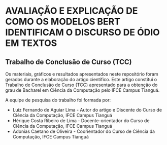 # AVALIAÇÃO E EXPLICAÇÃO DE COMO OS MODELOS BERT IDENTIFICAM O DISCURSO DE ÓDIO EM TEXTOS

<h2>Trabalho de Conclusão de Curso (TCC)</h2>

Os materiais, gráficos e resultados apresentados neste repositório foram gerados durante a elaboração do artigo científico. Este artigo constitui o Trabalho de Conclusão de Curso (TCC) apresentado para a obtenção do grau de Bacharel em Ciência da Computação pelo IFCE Campus Tianguá. 

A equipe de pesquisa do trabalho foi formada por:
<ul>
<li>Luiz Fernando de Aguiar Lima - Autor do artigo e Discente do Curso de Ciência da Computação, IFCE Campus Tianguá</li> 
<li>Hérique Costa Ribeiro de Lima - Docente-orientador do Curso de Ciência da Computação, IFCE Campus Tianguá</li> 
<li>Adonias Caetano de Oliveira - Coorientador do Curso de Ciência da Computação, IFCE Campus Tianguá
</li> </ul>
